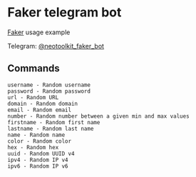 # Faker telegram bot

[Faker](https://github.com/neotoolkit/faker) usage example

Telegram: [@neotoolkit_faker_bot](https:/t.me/neotoolkit_faker_bot)

## Commands
```
username - Random username
password - Random password
url - Random URL
domain - Random domain
email - Random email
number - Random number between a given min and max values
firstname - Random first name
lastname - Random last name
name - Random name
color - Random color
hex - Random hex
uuid - Random UUID v4
ipv4 - Random IP v4
ipv6 - Random IP v6
```
